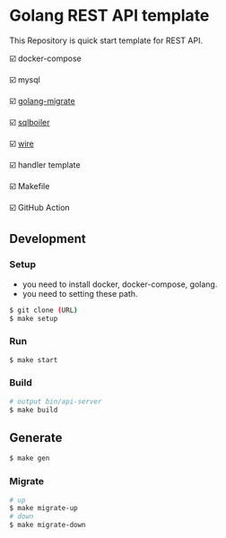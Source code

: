 # Golang REST API template
This Repository is quick start template for REST API.

☑️ docker-compose

☑️ mysql

☑️ [golang-migrate](https://github.com/golang-migrate/migrate)

☑️ [sqlboiler](https://github.com/volatiletech/sqlboiler)

☑️ [wire](https://github.com/google/wire)

☑️ handler template

☑️ Makefile

☑️ GitHub Action

## Development
### Setup
- you need to install docker, docker-compose, golang.
- you need to setting these path.
```sh
$ git clone (URL)
$ make setup
```

### Run
```sh
$ make start
```

### Build
```sh
# output bin/api-server
$ make build
```

## Generate
```sh
$ make gen
```

### Migrate
```sh
# up
$ make migrate-up
# down
$ make migrate-down
```

